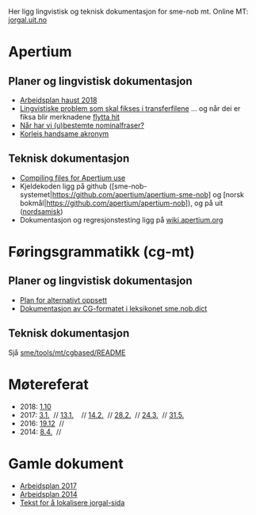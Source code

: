 Her ligg lingvistisk og teknisk dokumentasjon for sme-nob mt. Online MT: [jorgal.uit.no](http://jorgal.uit.no)

# Apertium

## Planer og lingvistisk dokumentasjon
* [Arbeidsplan haust 2018](Arbeidsplan2018.html)
* [Lingvistiske problem som skal fikses i transferfilene](TransferProblems.html) 
  ... og når dei er fiksa blir merknadene [flytta hit](SolvedTransferProblems.html) 
* [Når har vi (u)bestemte nominalfraser?](Bestemtheit.html)
* [Korleis handsame akronym](Akronym.html)

## Teknisk dokumentasjon

* [Compiling files for Apertium use](../DailyCompilingOfApertiumFiles.html)
* Kjeldekoden ligg på github ([sme-nob-systemet|https://github.com/apertium/apertium-sme-nob] og [norsk bokmål|https://github.com/apertium/apertium-nob]), og på uit ([nordsamisk](https://giellalt.uit.no/lang/sme/j-sme.html))
* Dokumentasjon og regresjonstesting ligg på [wiki.apertium.org](http://wiki.apertium.org/wiki/Northern_Sámi_and_Norwegian_Bokmålhttp://wiki.apertium.org/wiki/Northern_Sámi_and_Norwegian_Bokmål)

# Føringsgrammatikk (cg-mt)

## Planer og lingvistisk dokumentasjon
* [Plan for alternativt oppsett](PlanCG.html)
* [Dokumentasjon av CG-formatet i leksikonet sme.nob.dict](cg/Leksikonet.html)

## Teknisk dokumentasjon

Sjå [sme/tools/mt/cgbased/README](http://gtsvn.uit.no/langtech/trunk/langs/sme/tools/mt/cgbased/README)

# Møtereferat

* 2018:
 [1.10](meetings/181001.html)
* 2017:
 [3.1.](meetings/170103.html)  //
 [13.1.](meetings/170113.html)    //
 [14.2.](meetings/170214.html)  //
 [28.2.](meetings/170228.html)   //
 [24.3.](meetings/170324.html)    //
 [31.5.](meetings/170531.html)  
* 2016:
 [19.12](meetings/161219.html)  //
* 2014:
 [8.4.](meetings/140408.html)  //

# Gamle dokument

* [Arbeidsplan 2017](Arbeidsplan.html)
* [Arbeidsplan 2014](WorkingPlan2014.html)
* [Tekst for å lokalisere jorgal-sida](Lokalisering.html)
